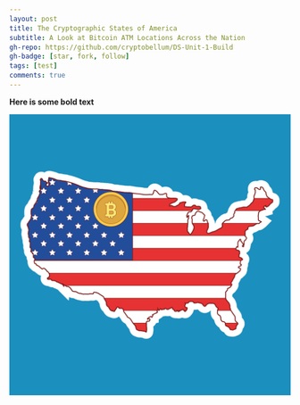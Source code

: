 ```yaml
---
layout: post
title: The Cryptographic States of America
subtitle: A Look at Bitcoin ATM Locations Across the Nation
gh-repo: https://github.com/cryptobellum/DS-Unit-1-Build
gh-badge: [star, fork, follow]
tags: [test]
comments: true
---
```

**Here is some bold text**

![Crepe](https://github.com/cryptobellum/DS-Unit-1-Build/blob/main/cryptographic-states-image.png)
